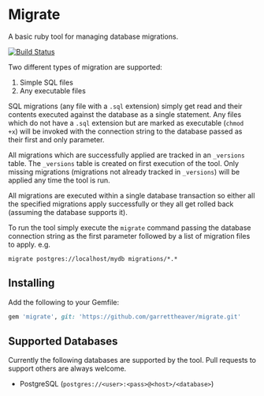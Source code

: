 # Migrate
A basic ruby tool for managing database migrations.

[![Build Status](https://travis-ci.org/garrettheaver/migrate.svg?branch=master)](https://travis-ci.org/garrettheaver/migrate)

Two different types of migration are supported:

1. Simple SQL files
2. Any executable files

SQL migrations (any file with a `.sql` extension) simply get read and their contents executed against the database as a single statement. Any files which do not have a `.sql` extension but are marked as executable (`chmod +x`) will be invoked with the connection string to the database passed as their first and only parameter.

All migrations which are successfully applied are tracked in an `_versions` table. The `_versions` table is created on first execution of the tool. Only missing migrations (migrations not already tracked in `_versions`) will be applied any time the tool is run.

All migrations are executed within a single database transaction so either all the specified migrations apply successfully or they all get rolled back (assuming the database supports it).

To run the tool simply execute the `migrate` command passing the database connection string as the first parameter followed by a list of migration files to apply. e.g.
```shell
migrate postgres://localhost/mydb migrations/*.*
```

## Installing
Add the following to your Gemfile:
```ruby
gem 'migrate', git: 'https://github.com/garrettheaver/migrate.git'
```

## Supported Databases
Currently the following databases are supported by the tool. Pull requests to support others are always welcome.

* PostgreSQL (`postgres://<user>:<pass>@<host>/<database>`)

